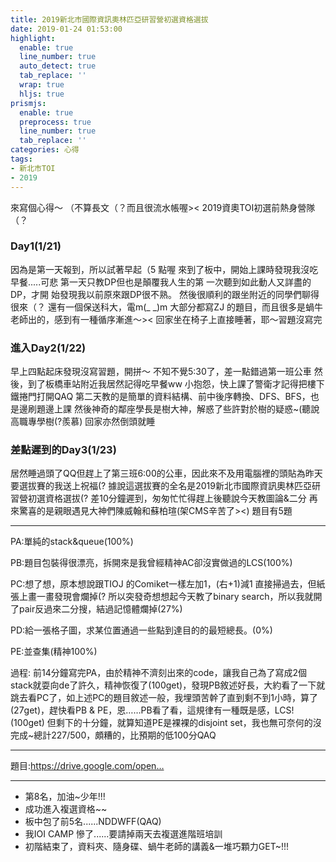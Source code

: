 ```yaml
---
title: 2019新北市國際資訊奧林匹亞研習營初選資格選拔
date: 2019-01-24 01:53:00
highlight:
  enable: true
  line_number: true
  auto_detect: true
  tab_replace: ''
  wrap: true
  hljs: true
prismjs:
  enable: true
  preprocess: true
  line_number: true
  tab_replace: ''
categories: 心得
tags: 
- 新北市TOI
- 2019
---
```


來寫個心得～ （不算長文（？而且很流水帳喔><
2019資奧TOI初選前熱身營隊（？
### Day1(1/21)
因為是第一天報到，所以試著早起（5 點喔
來到了板中，開始上課時發現我沒吃早餐.....可悲
第一天只教DP但也是顛覆我人生的第 一次聽到如此動人又詳盡的DP，才開 始發現我以前原來跟DP很不熟。
然後很順利的跟坐附近的同學們聊得很來（？
還有一個保送科大，電m(_ _)m
大部分都寫ZJ 的題目，而且很多是蝸牛老師出的，感到有一種循序漸進～><
回家坐在椅子上直接睡著，耶～習題沒寫完
### 進入Day2(1/22)
早上四點起床發現沒寫習題，開拼～
不知不覺5:30了，差一點錯過第一班公車
然後，到了板橋車站附近我居然記得吃早餐ww
小抱怨，快上課了警衛才記得把樓下鐵捲門打開QAQ
第二天教的是簡單的資料結構、前中後序轉換、DFS、BFS，也是邊刷題邊上課
然後神奇的鄰座學長是樹大神，解惑了些許對於樹的疑惑~(聽說高職專學樹(?羨慕)
回家亦然倒頭就睡
### 差點遲到的Day3(1/23)
居然睡過頭了QQ但趕上了第三班6:00的公車，因此來不及用電腦裡的頭貼為昨天要選拔賽的我送上祝福(?
據說這選拔賽的全名是2019新北市國際資訊奧林匹亞研習營初選資格選拔(?
差10分鐘遲到，匆匆忙忙得趕上後聽說今天教圖論&二分
再來驚喜的是親眼遇見大神們陳威翰和蘇柏瑄(架CMS辛苦了><)
題目有5題

---
PA:單純的stack&queue(100%)

PB:題目包裝得很漂亮，拆開來是我曾經精神AC卻沒實做過的LCS(100%)

PC:想了想，原本想說跟TIOJ 的Comiket一樣左加1，(右+1)減1 直接掃過去，但紙張上畫一畫發現會爛掉(? 所以突發奇想想起今天教了binary search，所以我就開了pair反過來二分搜，結過記憶體爛掉(27%)

PD:給一張格子圖，求某位置通過一些點到達目的的最短總長。(0%)

PE:並查集(精神100%)

過程:
前14分鐘寫完PA，由於精神不濟刻出來的code，讓我自己為了寫成2個stack就耍向de了許久，精神恢復了(100get)，發現PB敘述好長，大約看了一下就跳去看PC了，如上述PC的題目敘述一般，我埋頭苦幹了直到剩不到1小時，算了(27get)，趕快看PB & PE，恩……PB看了看，這規律有一種既是感，LCS!(100get) 但剩下的十分鐘，就算知道PE是裸裸的disjoint set，我也無可奈何的沒完成~總計227/500，頗糟的，比預期的低100分QAQ

---
題目:https://drive.google.com/open…

---

* 第8名，加油~少年!!!
* 成功進入複選資格~~
* 板中包了前5名......NDDWFF(QAQ)
* 我IOI CAMP 慘了......要請掉兩天去複選進階班培訓
* 初階結束了，資料夾、隨身碟、蝸牛老師的講義&一堆巧顆力GET~!!!
